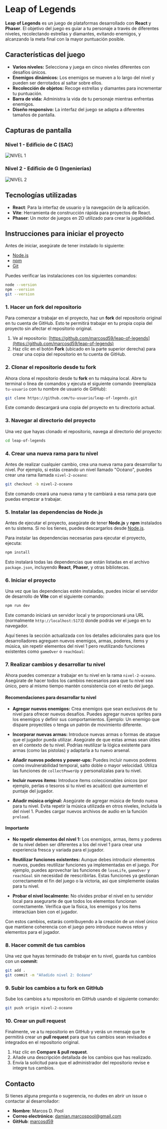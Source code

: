 # Leap of Legends

**Leap of Legends** es un juego de plataformas desarrollado con **React** y **Phaser**. El objetivo del juego es guiar a tu personaje a través de diferentes niveles, recolectando estrellas y diamantes, evitando enemigos, y alcanzando la meta final con la mayor puntuación posible.

## Características del juego

- **Varios niveles:** Selecciona y juega en cinco niveles diferentes con desafíos únicos.
- **Enemigos dinámicos:** Los enemigos se mueven a lo largo del nivel y pueden ser derrotados al saltar sobre ellos.
- **Recolección de objetos:** Recoge estrellas y diamantes para incrementar tu puntuación.
- **Barra de vida:** Administra la vida de tu personaje mientras enfrentas enemigos.
- **Diseño responsivo:** La interfaz del juego se adapta a diferentes tamaños de pantalla.

## Capturas de pantalla

### Nivel 1 - Edificio de C (SAC)

![NIVEL 1](./public/screenshots/level1.png)

### Nivel 2 - Edificio de G (Ingenierías)

![NIVEL 2](./public/screenshots/level2.png)

## Tecnologías utilizadas

- **React**: Para la interfaz de usuario y la navegación de la aplicación.
- **Vite**: Herramienta de construcción rápida para proyectos de React.
- **Phaser**: Un motor de juegos en 2D utilizado para crear la jugabilidad.

## Instrucciones para iniciar el proyecto

Antes de iniciar, asegúrate de tener instalado lo siguiente:

- [Node.js](https://nodejs.org/en/)
- [npm](https://www.npmjs.com/)
- [Git](https://git-scm.com/)

Puedes verificar las instalaciones con los siguientes comandos:

```bash
node --version
npm --version
git --version
```

### 1. Hacer un fork del repositorio

Para comenzar a trabajar en el proyecto, haz un **fork** del repositorio original en tu cuenta de GitHub. Esto te permitirá trabajar en tu propia copia del proyecto sin afectar el repositorio original.

1. Ve al repositorio: [https://github.com/marcosd59/leap-of-legends](https://github.com/marcosd59/leap-of-legends)
2. Haz clic en el botón **Fork** (ubicado en la parte superior derecha) para crear una copia del repositorio en tu cuenta de GitHub.

### 2. Clonar el repositorio desde tu fork

Ahora clona el repositorio desde tu **fork** en tu máquina local. Abre tu terminal o línea de comandos y ejecuta el siguiente comando (reemplaza `tu-usuario` con tu nombre de usuario de GitHub):

```bash
git clone https://github.com/tu-usuario/leap-of-legends.git
```

Este comando descargará una copia del proyecto en tu directorio actual.

### 3. Navegar al directorio del proyecto

Una vez que hayas clonado el repositorio, navega al directorio del proyecto:

```bash
cd leap-of-legends
```

### 4. Crear una nueva rama para tu nivel

Antes de realizar cualquier cambio, crea una nueva rama para desarrollar tu nivel. Por ejemplo, si estás creando un nivel llamado "Océano", puedes crear una rama llamada `nivel-2-oceano`:

```bash
git checkout -b nivel-2-oceano
```

Este comando creará una nueva rama y te cambiará a esa rama para que puedas empezar a trabajar.

### 5. Instalar las dependencias de Node.js

Antes de ejecutar el proyecto, asegúrate de tener **Node.js** y **npm** instalados en tu sistema. Si no los tienes, puedes descargarlos desde [Node.js](https://nodejs.org/).

Para instalar las dependencias necesarias para ejecutar el proyecto, ejecuta:

```bash
npm install
```

Esto instalará todas las dependencias que están listadas en el archivo `package.json`, incluyendo **React**, **Phaser**, y otras bibliotecas.

### 6. Iniciar el proyecto

Una vez que las dependencias estén instaladas, puedes iniciar el servidor de desarrollo de **Vite** con el siguiente comando:

```bash
npm run dev
```

Este comando iniciará un servidor local y te proporcionará una URL (normalmente `http://localhost:5173`) donde podrás ver el juego en tu navegador.

Aquí tienes la sección actualizada con los detalles adicionales para que los desarrolladores agreguen nuevos enemigos, armas, poderes, ítems y música, sin repetir elementos del nivel 1 pero reutilizando funciones existentes como `gameOver` o `reachGoal`:

### 7. Realizar cambios y desarrollar tu nivel

Ahora puedes comenzar a trabajar en tu nivel en la rama `nivel-2-oceano`. Asegúrate de hacer todos los cambios necesarios para que tu nivel sea único, pero al mismo tiempo mantén consistencia con el resto del juego.

#### Recomendaciones para desarrollar tu nivel

- **Agregar nuevos enemigos:** Crea enemigos que sean exclusivos de tu nivel para ofrecer nuevos desafíos. Puedes agregar nuevos sprites para los enemigos y definir sus comportamientos. Ejemplo: Un enemigo que dispare proyectiles o tenga un patrón de movimiento diferente.
- **Incorporar nuevas armas:** Introduce nuevas armas o formas de ataque que el jugador pueda utilizar. Asegúrate de que estas armas sean útiles en el contexto de tu nivel. Podrías reutilizar la lógica existente para armas (como las pistolas) y adaptarla a tu nuevo arsenal.

- **Añadir nuevos poderes y power-ups:** Puedes incluir nuevos poderes como invulnerabilidad temporal, salto doble o mayor velocidad. Utiliza las funciones de `collectPowerUp` y personalízalas para tu nivel.

- **Incluir nuevos ítems:** Introduce ítems coleccionables únicos (por ejemplo, perlas o tesoros si tu nivel es acuático) que aumenten el puntaje del jugador.

- **Añadir música original:** Asegúrate de agregar música de fondo nueva para tu nivel. Evita repetir la música utilizada en otros niveles, incluida la del nivel 1. Puedes cargar nuevos archivos de audio en la función `preload`.

#### Importante

- **No repetir elementos del nivel 1:** Los enemigos, armas, ítems y poderes de tu nivel deben ser diferentes a los del nivel 1 para crear una experiencia fresca y variada para el jugador.
- **Reutilizar funciones existentes:** Aunque debes introducir elementos nuevos, puedes reutilizar funciones ya implementadas en el juego. Por ejemplo, puedes aprovechar las funciones de `loseLife`, `gameOver` y `reachGoal` sin necesidad de reescribirlas. Estas funciones ya gestionan correctamente el fin del juego o la victoria, así que simplemente úsalas para tu nivel.

- **Probar el nivel localmente:** No olvides probar el nivel en tu servidor local para asegurarte de que todos los elementos funcionan correctamente. Verifica que la física, los enemigos y los ítems interactúan bien con el jugador.

Con estos cambios, estarás contribuyendo a la creación de un nivel único que mantiene coherencia con el juego pero introduce nuevos retos y elementos para el jugador.

### 8. Hacer commit de tus cambios

Una vez que hayas terminado de trabajar en tu nivel, guarda tus cambios con un **commit**:

```bash
git add .
git commit -m "Añadido nivel 2: Océano"
```

### 9. Subir los cambios a tu fork en GitHub

Sube los cambios a tu repositorio en GitHub usando el siguiente comando:

```bash
git push origin nivel-2-oceano
```

### 10. Crear un pull request

Finalmente, ve a tu repositorio en GitHub y verás un mensaje que te permitirá crear un **pull request** para que tus cambios sean revisados e integrados en el repositorio original.

1. Haz clic en **Compare & pull request**.
2. Añade una descripción detallada de los cambios que has realizado.
3. Envía la solicitud para que el administrador del repositorio revise e integre tus cambios.

## Contacto

Si tienes alguna pregunta o sugerencia, no dudes en abrir un issue o contactar al desarrollador:

- **Nombre**: Marcos D. Pool
- **Correo electrónico**: <damian.marcospool@gmail.com>
- **GitHub**: [marcosd59](https://github.com/marcosd59)
